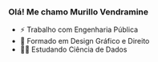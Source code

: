 ### Olá! Me chamo Murillo Vendramine

- ⚡ Trabalho com Engenharia Pública
- 🥇 Formado em Design Gráfico e Direito
- 🐱‍💻 Estudando Ciência de Dados
